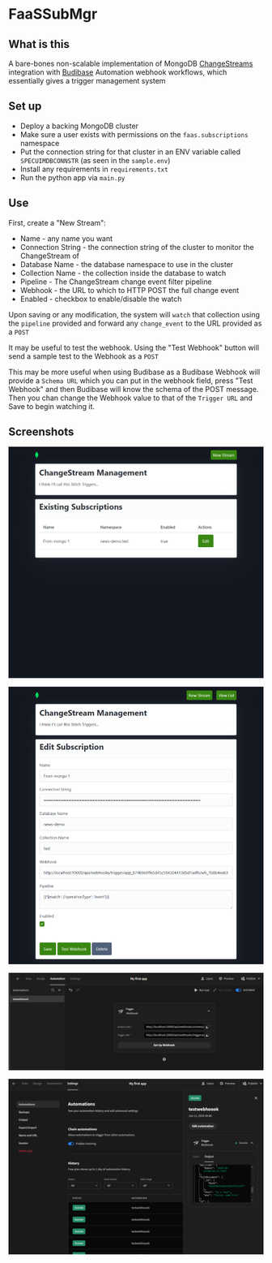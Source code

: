 # FaaSSubMgr

## What is this

A bare-bones non-scalable implementation of MongoDB [ChangeStreams](https://www.mongodb.com/docs/manual/changeStreams/) integration with [Budibase](https://budibase.com/product/#automate) Automation webhook workflows, which essentially gives a trigger management system

## Set up
* Deploy a backing MongoDB cluster
* Make sure a user exists with permissions on the `faas.subscriptions` namespace
* Put the connection string for that cluster in an ENV variable called `SPECUIMDBCONNSTR` (as seen in the `sample.env`)
* Install any requirements in `requirements.txt`
* Run the python app via `main.py`

## Use
First, create a "New Stream":
* Name - any name you want
* Connection String - the connection string of the cluster to monitor the ChangeStream of
* Database Name - the database namespace to use in the cluster
* Collection Name - the collection inside the database to watch
* Pipeline - The ChangeStream change event filter pipeline
* Webhook - the URL to which to HTTP POST the full change event
* Enabled - checkbox to enable/disable the watch

Upon saving or any modification, the system will `watch` that collection using the `pipeline` provided and forward any `change_event` to the URL provided as a `POST`

It may be useful to test the webhook. Using the "Test Webhook" button will send a sample test to the Webhook as a `POST`

This may be more useful when using Budibase as a Budibase Webhook will provide a `Schema URL` which you can put in the webhook field, press "Test Webhook" and then Budibase will know the schema of the POST message. Then you chan change the Webhook value to that of the `Trigger URL` and Save to begin watching it.

## Screenshots

![](/screenshots/ss01.png)

![](/screenshots/ss02.png)

![](/screenshots/ss03.png)

![](/screenshots/ss04.png)